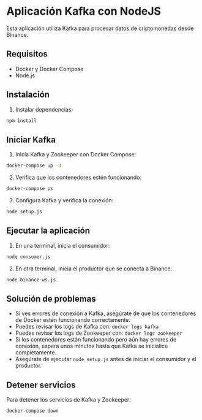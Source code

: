 # Aplicación Kafka con NodeJS

Esta aplicación utiliza Kafka para procesar datos de criptomonedas desde Binance.

## Requisitos

- Docker y Docker Compose
- Node.js

## Instalación

1. Instalar dependencias:

```bash
npm install
```

## Iniciar Kafka

1. Inicia Kafka y Zookeeper con Docker Compose:

```bash
docker-compose up -d
```

2. Verifica que los contenedores estén funcionando:

```bash
docker-compose ps
```

3. Configura Kafka y verifica la conexión:

```bash
node setup.js
```

## Ejecutar la aplicación

1. En una terminal, inicia el consumidor:

```bash
node consumer.js
```

2. En otra terminal, inicia el productor que se conecta a Binance:

```bash
node binance-ws.js
```

## Solución de problemas

- Si ves errores de conexión a Kafka, asegúrate de que los contenedores de Docker estén funcionando correctamente.
- Puedes revisar los logs de Kafka con: `docker logs kafka`
- Puedes revisar los logs de Zookeeper con: `docker logs zookeeper`
- Si los contenedores están funcionando pero aún hay errores de conexión, espera unos minutos hasta que Kafka se inicialice completamente.
- Asegúrate de ejecutar `node setup.js` antes de iniciar el consumidor y el productor.

## Detener servicios

Para detener los servicios de Kafka y Zookeeper:

```bash
docker-compose down
``` 